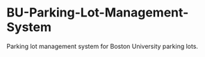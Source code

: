 # BU-Parking-Lot-Management-System
Parking lot management system for Boston University parking lots.

